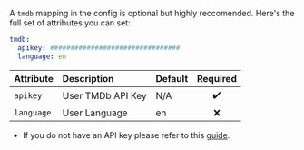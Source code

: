 A `tmdb` mapping in the config is optional but highly reccomended. Here's the full set of attributes you can set:

```yaml
tmdb:
  apikey: ################################
  language: en
```

| Attribute | Description | Default | Required |
| :-- | :-- | :-- | :--: |
| `apikey` | User TMDb API Key | N/A | :heavy_check_mark: |
| `language` | User Language | en | :x: |

* If you do not have an API key please refer to this [guide](https://developers.themoviedb.org/3/getting-started/introduction).